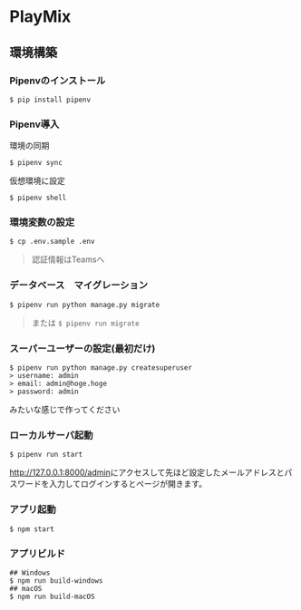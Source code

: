 # PlayMix
## 環境構築
### Pipenvのインストール
```shell
$ pip install pipenv
```

### Pipenv導入
環境の同期
```shell
$ pipenv sync
```

仮想環境に設定
```shell
$ pipenv shell
```

### 環境変数の設定
```shell
$ cp .env.sample .env
```
> 認証情報はTeamsへ

### データベース　マイグレーション
```shell
$ pipenv run python manage.py migrate
```
> または `$ pipenv run migrate`

### スーパーユーザーの設定(最初だけ)
```shell
$ pipenv run python manage.py createsuperuser
> username: admin
> email: admin@hoge.hoge
> password: admin
```
みたいな感じで作ってください

### ローカルサーバ起動
```shell
$ pipenv run start
```

<a href="http://127.0.0.1:8000/">http://127.0.0.1:8000/admin</a>にアクセスして先ほど設定したメールアドレスとパスワードを入力してログインするとページが開きます。

### アプリ起動
```shell
$ npm start
```

### アプリビルド
```shell
## Windows
$ npm run build-windows
## macOS
$ npm run build-macOS
```
